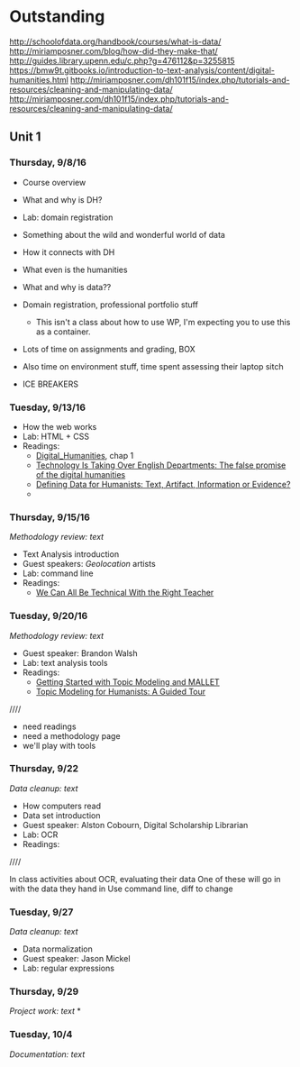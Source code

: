 # Outstanding
http://schoolofdata.org/handbook/courses/what-is-data/
http://miriamposner.com/blog/how-did-they-make-that/
http://guides.library.upenn.edu/c.php?g=476112&p=3255815
https://bmw9t.gitbooks.io/introduction-to-text-analysis/content/digital-humanities.html
http://miriamposner.com/dh101f15/index.php/tutorials-and-resources/cleaning-and-manipulating-data/
http://miriamposner.com/dh101f15/index.php/tutorials-and-resources/cleaning-and-manipulating-data/


## Unit 1 

### Thursday, 9/8/16
* Course overview
* What and why is DH?
* Lab: domain registration 

* Something about the wild and wonderful world of data
* How it connects with DH
* What even is the humanities
* What and why is data?? 
* Domain registration, professional portfolio stuff
  * This isn't a class about how to use WP, I'm expecting you to use this as a container. 
* Lots of time on assignments and grading, BOX
* Also time on environment stuff, time spent assessing their laptop sitch
* ICE BREAKERS 

### Tuesday, 9/13/16
* How the web works
* Lab: HTML + CSS
* Readings: 
  * [Digital_Humanities](https://mitpress.mit.edu/sites/default/files/titles/content/9780262018470_Open_Access_Edition.pdf), chap 1
  * [Technology Is Taking Over English Departments: The false promise of the digital humanities](https://newrepublic.com/article/117428/limits-digital-humanities-adam-kirsch)
  * [Defining Data for Humanists: Text, Artifact, Information or Evidence?](http://journalofdigitalhumanities.org/1-1/defining-data-for-humanists-by-trevor-owens/)
  * 

### Thursday, 9/15/16 
*Methodology review: text*
* Text Analysis introduction
* Guest speakers: *Geolocation* artists
* Lab: command line
* Readings: 
  * [We Can All Be Technical With the Right Teacher](https://recompilermag.com/issues/issue-0/we-can-all-be-technical-with-the-right-teacher/)



### Tuesday, 9/20/16
*Methodology review: text*
* Guest speaker: Brandon Walsh
* Lab: text analysis tools
* Readings: 
  * [Getting Started with Topic Modeling and MALLET](http://programminghistorian.org/lessons/topic-modeling-and-mallet)
  * [Topic Modeling for Humanists: A Guided Tour](http://www.scottbot.net/HIAL/index.html@p=19113.html)

////
* need readings
* need a methodology page 
* we'll play with tools 

### Thursday, 9/22
*Data cleanup: text* 
* How computers read
* Data set introduction
* Guest speaker: Alston Cobourn, Digital Scholarship Librarian
* Lab: OCR 
* Readings: 

////

In class activities about OCR, evaluating their data 
One of these will go in with the data they hand in
Use command line, diff to change 


### Tuesday, 9/27
*Data cleanup: text*
* Data normalization
* Guest speaker: Jason Mickel
* Lab: regular expressions

### Thursday, 9/29
*Project work: text* 
* 

### Tuesday, 10/4
*Documentation: text*